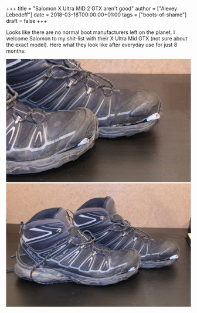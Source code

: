 +++
title = "Salomon X Ultra MID 2 GTX aren't good"
author = ["Alexey Lebedeff"]
date = 2018-03-18T00:00:00+01:00
tags = ["boots-of-shame"]
draft = false
+++

Looks like there are no normal boot manufacturers left on the
planet. I welcome Salomon to my shit-list with their X Ultra Mid
GTX (not sure about the exact model). Here what they look like
after everyday use for just 8 months:

<!--more-->

<a href="/images/boots-of-shame/shitty-boots-salomon-x-ultra-close-small.jpg">
   <img alt="Boots damage - close-up" src="/images/boots-of-shame/shitty-boots-salomon-x-ultra-close-tn.jpg">
</a>
<a href="/images/boots-of-shame/shitty-boots-salomon-x-ultra-small.jpg">
   <img alt="Boots damage - whole boots" src="/images/boots-of-shame/shitty-boots-salomon-x-ultra-tn.jpg">
</a>
